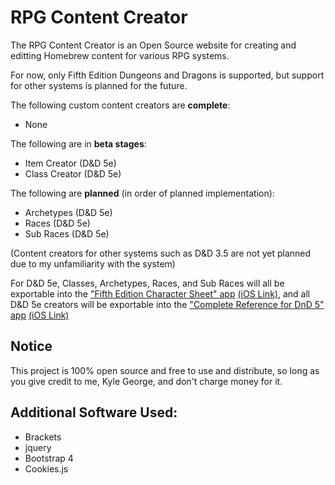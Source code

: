 # RPG Content Creator

The RPG Content Creator is an Open Source website for creating and editting Homebrew content for various RPG systems.

For now, only Fifth Edition Dungeons and Dragons is supported, but support for other systems is planned for the future.

The following custom content creators are **complete**:

* None

The following are in **beta stages**:

* Item Creator (D&D 5e)
* Class Creator (D&D 5e)

The following are **planned** (in order of planned implementation):

* Archetypes (D&D 5e)
* Races (D&D 5e)
* Sub Races (D&D 5e)

(Content creators for other systems such as D&D 3.5 are not yet planned due to my unfamiliarity with the system)

For D&D 5e, Classes, Archetypes, Races, and Sub Races will all be exportable into the ["Fifth Edition Character Sheet" app](https://play.google.com/store/apps/details?id=com.wgkammerer.testgui.basiccharactersheet.app) [(iOS Link)](https://itunes.apple.com/us/app/fifth-edition-character-sheet/id967650851?mt=8), and all D&D 5e creators will be exportable into the ["Complete Reference for DnD 5" app](https://play.google.com/store/apps/details?id=com.vansteinengroentjes.apps.ddfive) [(iOS Link)](https://itunes.apple.com/us/app/complete-reference-for-d-d-5/id1225927257?mt=8)

## Notice

This project is 100% open source and free to use and distribute, so long as you give credit to me, Kyle George, and don't charge money for it.

## Additional Software Used:

* Brackets
* jquery
* Bootstrap 4
* Cookies.js